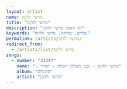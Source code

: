 ```yaml
---
layout: artist
name: מוישי ולדמן
title: "מוישי ולדמן"
description: "דף האמן מוישי ולדמן"
keywords: "שירים, מוזיקה, מוישי ולדמן"
permalink: /artists/מוישי-ולדמן/
redirect_from:
  - /artists/list/מוישי ולדמן
songs:
  - number: "33247"
    name: "- מוישי ולדמן - ובכן תפילת השלה - חסידי"
    album: "סינגלים"
    artist: "מוישי ולדמן"
---
```

